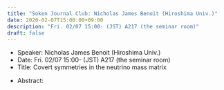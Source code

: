 ```yaml
---
title: "Soken Journal Club: Nicholas James Benoit (Hiroshima Univ.)"
date: 2020-02-07T15:00:00+09:00
description: "Fri. 02/07 15:00- (JST) A217 (the seminar room)"
draft: false
---
```


- Speaker:
Nicholas James Benoit (Hiroshima Univ.)
- Date:
Fri. 02/07 15:00- (JST) A217 (the seminar room)
- Title:
Covert symmetries in the neutrino mass matrix

<!--more-->

- Abstract:

